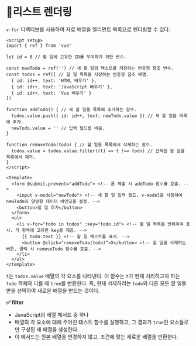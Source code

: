 # 🔎리스트 렌더링

`v-for` 디렉티브를 사용하여 자료 배열을 엘리먼트 목록으로 렌더링할 수 있다.

```vue
<script setup>
import { ref } from 'vue'

let id = 0 // 할 일에 고유한 ID를 부여하기 위한 변수.

const newTodo = ref('') // 새 할 일의 텍스트를 저장하는 반응형 참조 변수.
const todos = ref([ // 할 일 목록을 저장하는 반응형 참조 배열.
  { id: id++, text: 'HTML 배우기' },
  { id: id++, text: 'JavaScript 배우기' },
  { id: id++, text: 'Vue 배우기' }
])

function addTodo() { // 새 할 일을 목록에 추가하는 함수.
  todos.value.push({ id: id++, text: newTodo.value }) // 새 할 일을 목록에 추가.
  newTodo.value = '' // 입력 필드를 비움.
}

function removeTodo(todo) { // 할 일을 목록에서 삭제하는 함수.
  todos.value = todos.value.filter((t) => t !== todo) // 선택된 할 일을 목록에서 제거.
}
</script>

<template>
  <form @submit.prevent="addTodo"> <!-- 폼 제출 시 addTodo 함수를 호출. -->
    <input v-model="newTodo"> <!-- 새 할 일 입력 필드. v-model을 사용하여 newTodo와 양방향 데이터 바인딩을 설정. -->
    <button>할 일 추가</button>
  </form>
  <ul>
    <li v-for="todo in todos" :key="todo.id"> <!-- 할 일 목록을 반복하여 표시. 각 항목에 고유한 key를 제공. -->
      {{ todo.text }} <!-- 할 일 텍스트를 표시. -->
      <button @click="removeTodo(todo)">X</button> <!-- 할 일을 삭제하는 버튼. 클릭 시 removeTodo 함수를 호출. -->
    </li>
  </ul>
</template>

```

`t`는 `todos.value` 배열의 각 요소를 나타낸다. 이 함수는 `t`가 현재 처리하고자 하는 `todo` 객체와 다를 때 `true`를 반환한다. 즉, 현재 삭제하려는 `todo`와 다른 모든 할 일들만을 선택하여 새로운 배열을 만드는 것이다.



**✅ filter**

- JavaScript의 배열 메서드 중 하나
- 배열의 각 요소에 대해 주어진 테스트 함수를 실행하고, 그 결과가 `true`인 요소들로만 구성된 새 배열을 생성한다. 
- 이 메서드는 원본 배열을 변경하지 않고, 조건에 맞는 새로운 배열을 반환한다.

